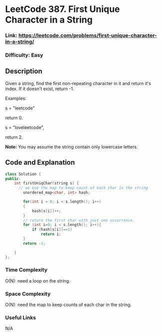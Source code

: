 # LeetCode 387. First Unique Character in a String

### Link: https://leetcode.com/problems/first-unique-character-in-a-string/

### Difficulty: Easy

## Description

Given a string, find the first non-repeating character in it and return it's index. If it doesn't exist, return -1.

Examples:

s = "leetcode"

return 0.

s = "loveleetcode",

return 2.

**Note:** You may assume the string contain only lowercase letters.

## Code and Explanation

```cpp
class Solution {
public:
    int firstUniqChar(string s) {
      // we use the map to keep count of each char in the string
        unordered_map<char, int> hash;        

        for(int i = 0; i < s.length(); i++)
        {
            hash[s[i]]++;
        }
        // return the first char with just one occurrence.
        for (int i=0; i < s.length(); i++){
            if (hash[s[i]]==1)
                return i;
        }
        return -1;

    }
};
```
### Time Complexity

O(N): need a loop on the string.

### Space Complexity

O(N): need the map to keep counts of each char in the string.

### Useful Links

N/A
